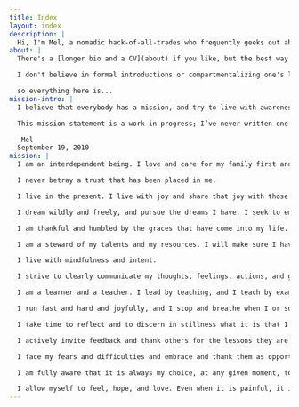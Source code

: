 ```yaml
---
title: Index
layout: index
description: |
  Hi, I'm Mel, a nomadic hack-of-all-trades who frequently geeks out about open source and engineering, education communities of practice, and just about everything else under the sun.
about: |
  There's a [longer bio and a CV](about) if you like, but the best way to get a grasp on my thoughtstream is to read my blog, which I write for my future self.

  I don't believe in formal introductions or compartmentalizing one's life,

  so everything here is...
mission-intro: |
  I believe that everybody has a mission, and try to live with awareness and intent so that I can discern mine.

  This mission statement is a work in progress; I’ve never written one before, and after some reflection I’d like to start with this and then change it as I go along and notice that I haven’t quite phrased things correctly.

  —Mel
  September 19, 2010
mission: |
  I am an interdependent being. I love and care for my family first and foremost, and my friends, and I allow them to love and care for me. I acknowledge and believe that I am a wonderful and worthwhile being, and I trust that others will see that because of the way I choose to live my life. I trust that those who love me will always be there to catch me. I am self-reliant, but I am not alone.

  I never betray a trust that has been placed in me.

  I live in the present. I live with joy and share that joy with those around me.

  I dream wildly and freely, and pursue the dreams I have. I seek to empower and and assist others in reaching their dreams along the way as I pursue my own. I prepare myself at all times so that I may be ready to take opportunities to realize my dreams, and I am awake and aware of myself and the world around me so that I may recognize those opportunities when I am blessed with them.

  I am thankful and humbled by the graces that have come into my life.

  I am a steward of my talents and my resources. I will make sure I have the physical, financial, mental, emotional, and spiritual means to care for myself and others. I actively seek opportunities to share what I have and what I know.

  I live with mindfulness and intent.

  I strive to clearly communicate my thoughts, feelings, actions, and goals to others. I default to open, even when nobody else is watching.

  I am a learner and a teacher. I lead by teaching, and I teach by example. The most important thing for me to model to my students is how to live a good life, rich and full of learning and of love.

  I run fast and hard and joyfully, and I stop and breathe when I or someone I am running with needs it. I do not leave anyone behind.

  I take time to reflect and to discern in stillness what it is that I must do before I do it. I continuously seek and recalibrate against that which I am called by God to be. I pay attention to the details of the things that are important. I do not get distracted by the trivial and unimportant.

  I actively invite feedback and thank others for the lessons they are teaching me, especially the lessons that are hardest for me to learn. I seek to listen and to understand before I speak.

  I face my fears and difficulties and embrace and thank them as opportunities for learning and growth.

  I am fully aware that it is always my choice, at any given moment, to do what is right. I am grateful for this freedom and the responsibilities it places upon me.

  I allow myself to feel, hope, and love. Even when it is painful, it is still worth it to be fully alive.
---
```

